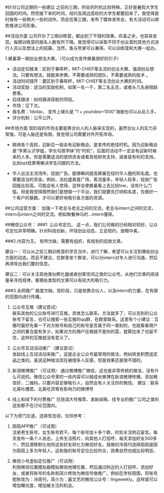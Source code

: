 #针对公司近期的一些建议
之前的三期，所处的时机比较特殊，正好是暑假大学生回国的时间。然而接下来的时间，纽约及周边高校的大学生都要回来了。我觉得是时候有一些稍大一些的动作。而且在第三期，发布了媒体发布会，有大活动可以顺势推进公司形象。

##活动方面
公司开办了三期训练营，都达到了不错的效果。欢喜之余，也容易发现，每期训练营的报名人数有所下降。我觉得可以采取不同于创业营的其他方式进行人员以及想法上的招募。当然，鱼与熊掌可以兼得。可以训练营和大赛一起办。

1.蜂巢第一期创业想法大赛。（可以成为宣传蜂巢很好的引子）
- 活动定位精准：区别于春晖杯，MIT-CHIEF等主流的创业大赛，强调创业想法。只要有想法，就能来参赛。不需要成熟的团队，不需要成熟的技术
 。
- 活动时间错开：要区别于春晖杯，MIT-CHIEF等主流创业大赛的时间。
- 活动奖励：适当的奖励机制，如第一名一千，第二名五百，或者头几名报销路费等。
- 后续跟进：如何跟进获胜的项目。
- 市场：见下文。
- 报名费：1dollar。 宣传上噱头是 "$1+your idea=$1000"海报也可以从此入手。
- 评分机制：公平公开。

##市场方面
现阶段的市场主要是靠合伙人的人脉来实现的，虽然合伙人的实力非常强，可是人脉还是有限。我觉得公司需要对外开拓市场。

- 联络各个高校，迎新后一般会有迎新晚会。是宣传的绝佳时机。因为迎新晚会是“学弟认识学姐，学长勾搭学妹”的“时机”，后面的活动不一定会有迎新时候来的人多。但是需要适当的提供资金或者其他财务支持，或者是有利的支持。比如opt挂靠等解决学生问题的方法。

- 华人出没主流场所，投放广告。能够瞬间提高蜂巢在纽约华人圈的知名度。也需要适当的资金。例如，法拉盛美食广场，客流量多，年轻人较多，投放广告回报比较高。可能会有人觉得，这样会使蜂巢看上去比较low，没有什么门槛。但是我觉得既然我们是想做一个平台，我们就要先打响知名度，先做好一个客户的基数。才可以更好地吸引各方面的资源。

##公司运营方面：
加强一下老总与老总之间的交流，老总与intern之间的交流，intern与intern之间的交流。例如聚餐神马的...intern懂得。


##微信公众号：
###1. 公众号定位。
这一点，我们公司做的已经相对较好。公众号定位非常明确。针对科技创新，环绕创业动态，立足纽约，放眼中美。

###2.内容为王。
有所欠缺，需要有组织，有规划的投放文章。

建议一：可以从之前三期训练营的学员当中，进行了解，希望可以关注到哪些创业方面的动态。而且不建议，在群里发个群发，可以分intern对专人进行沟通，然后再诱导出我们要的信息。

建议二：可以关注其他类似孵化器或者创客空间之类的公众号。从他们文章的阅读量来寻找规律，看哪些类型的文章可以有较大的吸引力。

###3.全网推广
极度欠缺。现阶段，只是依靠合伙人，以及intern的力量，在有限的范围内进行传播。

1.	公众号互推（建议尝试）  
联系其他的公众账号进行互推。具体怎么联系，方法就多了，可以去别的公众账号下留言，也可以搜索一些互推的qq群，在群里联系。这里有个小建议：互推时最好先看一下对方账号和自己的账号是否属于同一类别的，也就看看用户之间的重合度有多少，如果对方的用户压根就不是你的菜，就算拉来了也留不住，这样的互推就没有意义了。

2.	公众号互动活动推广（建议尝试）  
发起线上互动活动来推广。这是企业公众号最常用的做法，例如转发积攒送奖品之类的。虽说这种做法现在被很多人反感，但是效果还是很不错的。

3.	新浪微博推广（可试用）
通过微博推广微信，这也是非常传统的做法，没有什么可说的。微信公众号里的一些内容可以做成长微博在新浪微博传播，添加微信好，二维码，只要内容足够吸引人，自然会有人关注你的微信。  建议：联系北美吐槽君，北美吃货等有影响力的微博号

4.	线上和线下的付费推广
花钱请大号推荐、发新闻稿、找专业的推广公司之类的这些都不在讨论范围内。

以下为旁门左道，选择性忽视，仅供参考：

1.  陌陌APP推广（可试用）  
注册男生账号、女生账号若干。每个账号加十多个群，时刻关注附近留言。每天发布一条个人状态，上传生活照片，向其他人打招呼，每天添加好友300多个，然后潜移默化地将这些好友转化为微信好友。我做的泠周刊选择陌陌是因为陌陌上多为年轻人，这和我的账号定位比较符合，效果自然也就比较明显。

2.	微信小号虚拟定位推广（可试用）  
利用微信位置模拟器模拟微信地理位置，然后通过附近的人打招呼，添加好友，或者将账号的名称和简介修改为微信号做推广。例如在学校周围，将账号昵称改为：泠周刊，简介为：最文艺的微信公众号：lingweekly。这样就可以增加曝光度，增加被关注的机会。
